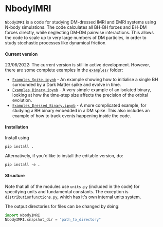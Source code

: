 # NbodyIMRI

`NbodyIMRI` is a code for studying DM-dressed IMRI and EMRI systems using N-body simulations. The code calculates all BH-BH forces and BH-DM forces directly, while neglecting DM-DM pairwise interactions. This allows the code to scale up to very large numbers of DM particles, in order to study stochastic processes like dynamical friction.

#### Current version

23/06/2022: The current version is still in active development. However, there are some complete examples in the [`examples/`](examples) folder:

- [`Examples_Spike.ipynb`](examples/Examples_Spike.ipynb) - An example showing how to initialise a single BH surrounded by a Dark Matter spike and evolve in time.
- [`Examples_Binary.ipynb`](examples/Examples_Binary.ipynb) - A very simple example of an isolated binary, looking at how the time-step size affects the precision of the orbital evolution.
- [`Examples_Dressed_Binary.ipynb`](examples/Examples_Dressed_Binary.ipynb) - A more complicated example, for studying a BH binary embedded in a DM spike. This also includes an example of how to track events happening inside the code.

#### Installation

Install using 

```
pip install .
```

Alternatively, if you'd like to install the editable version, do:

```
pip install -e .
```


#### Structure

Note that all of the modules use `units.py` (included in the code) for specifying units and fundamental constants. The exception is `distributionfunctions.py`, which has it's own internal units system. 

The output directories for files can be changed by doing:

```python
import NbodyIMRI
NbodyIMRI.snapshot_dir = "path_to_directory"
```
